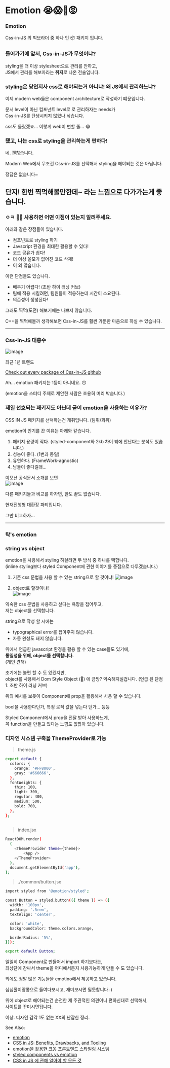 # Emotion 😭😱🤢😡

### Emotion
Css-in-JS 의 빅브라더 중 하나 인 📦 패키지 입니다. 


### 들어가기에 앞서, Css-in-JS가 무엇이냐?
styling을 더 이상 stylesheet으로 관리를 안하고,   
JS에서 관리를 해보자라는 **취지**로 나온 전술입니다.

### styling은 당연지사 css로 해야되는거 아니냐! 왜 JS에서 관리하느냐?
이제 modern web들은 component architecture로 작성하기 떄문입니다.

문서 level이 아닌 컴포넌트 level로 로 관리하자는 needs가  
Css-in-JS를 탄생시키지 않았나 싶습니다.

css도 몰랐겠죠... 이렇게 web이 변할 줄... 😂

### 됐고, 나는 css로 styling을 관리하는게 편하다!

네. 괜찮습니다.  
  
Modern Web에서 무조건 Css-in-JS를 선택해서 styling을 해야되는 것은 아닙니다. 
  
정답은 없습니다~
  
단지! 한번 찍먹해볼만한데~ 라는 느낌으로 다가가는게 좋습니다.
---
### ㅇㅋ 🤷‍♀️ 사용하면 어떤 이점이 있는지 알려주세요.

아래와 같은 장점들이 있습니다.
- 컴포넌트로 styling 하기
- Javscript 환경을 최대한 활용할 수 있다!
- 코드 공유가 쉽다!
- 더 이상 쓸모가 없어진 코드 삭제!
- 이 외 많습니다.

  
이런 단점들도 있습니다.  
- 배우기 어렵다! (초반 하이 러닝 커브)
- 팀에 적용 시킬려면, 팀원들이 적응하는데 시간이 소요된다.
- 의존성이 생성된다!
  
그래도 찍먹(도전) 해보기에는 나쁘지 않습니다.  

C++을 찍먹해볼까 생각해보면 Css-in-JS를 훨씬 가뿐한 마음으로 하실 수 있습니다.

---

### Css-in-JS 대홍수

![image](https://user-images.githubusercontent.com/77006427/113510076-c99a5d00-9593-11eb-9b57-2eab46d84b6b.png)

최근 1년 트랜드  

[Check out every package of Css-in-JS github](https://github.com/tuchk4/awesome-css-in-js)

Ah... emotion 패키지는 1등이 아니네요. 😯

(emotion을 스터디 주제로 제안한 사람은 조용히 머리 박습니다.)

### 제일 선호되는 패키지도 아닌데 굳이 emotion을 사용하는 이유가?

CSS IN JS 패키지를 선택하는건 개취입니다. (팀취/회취)

emotion이 인기를 끈 이유는 아래와 같습니다.

1. 패키지 용량이 작다. (styled-component와 2kb 차이 밖에 안난다는 분석도 있습니다.)
2. 성능이 좋다. (1번과 동일)
3. 유연하다. (FrameWork-agnostic)
4. 남들이 좋다길래...

이모션 공식문서 소개를 보면  
![image](https://user-images.githubusercontent.com/77006427/113511480-f30ab700-959a-11eb-8b24-a27654ffa933.png)


다른 패키지들과 비교를 하자면, 한도 끝도 없습니다. 

현재진행형 대환장 파티입니다. 

그만 비교하자...

---
### 탁's emotion

### string vs object

emotion을 사용해서 styling 하실려면 두 방식 중 하나를 택합니다.  
(inline styling보다 styled Component에 관한 이야기를 중점으로 다루겠습니다.)

1. 기존 css 문법을 사용 할 수 있는 string으로 할 것이냐!
![image](https://user-images.githubusercontent.com/77006427/113511580-657b9700-959b-11eb-90e1-a8141aafd0c9.png)  
  
  
  
2. object로 할것이냐!  
![image](https://user-images.githubusercontent.com/77006427/113511674-f6527280-959b-11eb-8f66-c266133a0020.png)

익숙한 css 문법을 사용하고 싶다는 욕망을 접어두고,  
저는 object를 선택합니다. 

string으로 작성 할 시에는 
- typographical error를 잡아주지 않습니다.
- 자동 완성도 돼지 않습니다.

위에서 언급한 javascript 환경을 활용 할 수 있는 case들도 있기에,  
**통일성을 위해, object를 선택합니다.**  
(개인 견해)

초기에는 불편 할 수 도 있겠지만,     
object를 사용해서 Dom Style Object (🤢) 에 금방? 익숙해지실겁니다.
(언급 된 단점 1: 초반 하이 러닝 커브)

위의 예시를 보듯이 Component에 prop을 활용해서 사용 할 수 있습니다.

bool을 사용한다던가, 특정 로직 값을 넣는다 던가... 등등

Styled Component에서 prop을 전달 받아 사용하느게,  
꼭 function을 만들고 있다는 느낌도 없잖아 있습니다.


### 디자인 시스템 구축을 ThemeProvider로 가능

> theme.js
```bash
export default {
  colors: {
    orange: '#FF8000',
    gray: '#666666',
  },
  fontWeights: {
    thin: 100,
    light: 300,
    regular: 400,
    medium: 500,
    bold: 700,
  },
};
  
```
> index.jsx
```bash
ReactDOM.render(
  (
    <ThemeProvider theme={theme}>
        <App />
    </ThemeProvider>
  ),
  document.getElementById('app'),
);
```
  
> ./common/button.jsx
```bash
import styled from '@emotion/styled';

const Button = styled.button(({ theme }) => ({
  width: '100px',
  padding: '.5rem',
  textAlign: 'center',

  color: 'white',
  backgroundColor: theme.colors.orange,

  borderRadius: '5%',
}));

export default Button;
```

일일히 Component로 만들어서 import 하기보다는,  
최상단에 감싸서 theme을 어디에서든지 사용가능하게 만들 수 도 있습니다.


외에도 정말 많은 기능들을 emotino에서 제공하고 있습니다.

심심풀이땅콩으로 들여다보시고, 재미보시면 될듯합니다 :) 


위에 object로 해야되는건 순전한 제 주관적인 의견이니 편하신대로 선택해서,  
사이트를 꾸미시면됩니다.  

이상. 디자인 감각 1도 없는 XX의 난잡한 정리.

See Also:
- [emotion](https://emotion.sh/docs/introduction)
- [CSS in JS: Benefits, Drawbacks, and Tooling](https://medium.com/object-partners/css-in-js-benefits-drawback-and-tooling-80286b03f9aa)
- [emotion을 활용한 크몽 프론트엔드 스타일링 시스템](https://brunch.co.kr/@kmongdev/17)
- [styled components vs emotion](https://blog.logrocket.com/styled-components-vs-emotion-for-handling-css/#:~:text=The%20biggest%20advantage%20of%20Emotion,while%20avoiding%20identical%20naming%20styles.)
- [CSS in JS 에 관해 알아야 할 모든 것](https://d0gf00t.tistory.com/22)